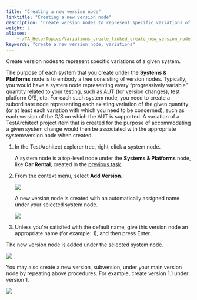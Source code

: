 ```yaml
--- 
title: "Creating a new version node"
linktitle: "Creating a new version node"
description: "Create version nodes to represent specific variations of a given system."
weight: 2
aliases: 
    - /TA_Help/Topics/Variations_create_linked_create_new_version_node.html
keywords: "create a new version node, variations"
---
```


Create version nodes to represent specific variations of a given system.

The purpose of each system that you create under the **Systems & Platforms** node is to embody a tree consisting of version nodes. Typically, you would have a system node representing every “progressively variable” quantity related to your testing, such as AUT \(for version changes\), test platform O/S, etc. For each such system node, you need to create a subordinate node representing each existing variation of the given quantity \(or at least each variation with which you need to be concerned\), such as each version of the O/S on which the AUT is supported. A variation of a TestArchitect project item that is created for the purpose of accommodating a given system change would then be associated with the appropriate system:version node when created.

1.  In the TestArchitect explorer tree, right-click a system node.

    A system node is a top-level node under the **Systems & Platforms** node, like **Car Rental**, created in the [previous task](/TA_Help/Topics/Variations_create_linked_create_new_system.html).

2.  From the context menu, select **Add Version**.

    ![](/images/TA_Help/Images/Add_version_variation.png)

    A new version node is created with an automatically assigned name under your selected system node.

    ![](/images/TA_Help/Images/New_version_effect.png)

3.  Unless you're satisfied with the default name, give this version node an appropriate name \(for example: 1\), and then press Enter.


The new version node is added under the selected system node.

![](/images/TA_Help/Images/New_version_car_rental_1.png)

You may also create a new version, subversion, under your main version node by repeating above procedures. For example, create version 1.1 under version 1.

![](/images/TA_Help/Images/New_subversion_car_rental_1.1.png)


